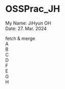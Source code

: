 # OSSPrac_JH


My Name: JiHyun OH  
Date: 27. Mar. 2024

fetch & merge  
A  
B  
C  
D  
F  
E  
G  
H  
